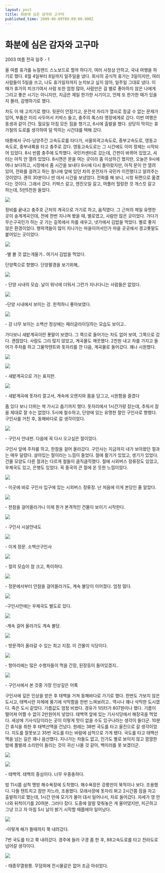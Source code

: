 ```yaml
---
layout: post
title: 화분에 심은 감자와 고구마 
published_time: 2009-06-09T09:09:00.000Z
---
```


# 화분에 심은 감자와 고구마 


2003 여름 전국 일주 - 1

올 여름 휴가를 뉴질랜드 스노보드로 할까 하다가, 여러 사정상 안하고, 국내 여행을 하기로 했다. 8월 4일부터 8일까지 일주일을 냈다. 회사의 공식적 휴가는 3일이지만, 여러 사람들이 5일을 쓰고, 나도 휴가일자까지 눈치보고 싶지 않아, 일주일 그대로 냈다. 이 때가 휴가의 피크기여서 사람 또한 엄청 많아, 사람만은 걸 별로 좋아하지 않은 나에게 그리고 좋은 시기는 아니지만, 지금은 제일 한가한 시기이고, 언제 또 한가한 때가 있을지 몰라, 감행하기로 했다.

차도 이 때 고치기로 했다. 뒷문이 안잠기고, 운전석 자리가 열쇠로 잠글 수 없는 문제가 있어, 부품은 미리 사두어서 키박스 들고, 충주의 록스타 명장에게로 갔다. 이번 여행은 동생과 같이 간다. 월요일 아침 모든 짐을 챙기고, 6시에 출발을 했다. 상당히 막히는 휴가철의 도로를 생각하여 덜 막히는 시간대를 택해 갔다.

태릉에서 구리-남양주간 고속도로를 타다가, 서울외곽고속도로, 중부고속도로, 영동고속도로, 중부내륙을 타고 충주로 갔다. 영동고속도로는 그 시간에도 이미 정체는 시작되어 있었다. 8시 반쯤 충주에 도착했다. 국민카센터로 갔는데, 간판이 바뀌어 있었고, 셔터는 아직 안 열려 있었다. 8시면은 문을 여는 곳이라 좀 이상하긴 했지만, 오늘은 9시에 여나 보다하고, 시장에서 좀 시간을 보내다 9시에 다시 돌아왔지만, 아직 문이 안 열려 있어, 전화를 걸려고 하는 찰나에 앞에 있던 차의 운전자가 국민카 이전했다고 알려주는 것이었다. 괜히 30분이나 딴 데서 시간을 보냈었다. 전화를 해 보니, 시청 뒤편으로 옮겼다는 것이다. 그래서 갔다. 키박스 갈고, 엔진오일 갈고, 머플러 헐렁한 것 개스킷 갈고 하는데, 5만5천원 들었다.

![](../pds/200902/16/80/a0109780_499916848ced9.jpg)

정비를 끝내고 충주호 근처의 계곡으로 가기로 하고, 움직였다. 그 근처의 제일 유명한 곳이 송계계곡인데, 전에 한번 지나쳐 봤을 때, 별로였고, 사람만 많은 곳이었다. 가다가 무슨구곡인가 하는 곳 가는 길목에서 차를 세우고, 냇가에서 김밥을 먹었다. 별로 좋지 않은 환경이었다. 행락객들이 많이 지나가는 마을이어서인가 마을 곳곳에서 경고푯말도 붙어있는 곳이었다.

![](../pds/200902/16/80/a0109780_49991681e0dfa.jpg)

-별 볼 것 없는개울가.. 여기서 김밥을 먹었다.

단양쪽으로 향했다. 단양팔경을 보기위해,.

![](../pds/200902/16/80/a0109780_499916406e863.jpg)

\- 단양 시내의 모습. 날이 워낙에 더워서 그런가 지나다니는 사람들은 없었다.

![](../pds/200902/16/80/a0109780_4999163f36339.jpg)

-단양 시내에서 보이는 강. 한적하니 좋아보였다.

![](../pds/200902/16/80/a0109780_4999164010d67.jpg)

\- 강 너무 보이는 소백산 정상에는 패러글라이딩하는 모습도 보이고..

가다보니 새밭계곡이란 푯말이 보였다. 그 쪽으로 들어가는 차도 없어 보여, 그쪽으로 갔다. 괜찮았다. 사람도 그리 많지 않았고, 계곡물도 깨끗했다. 2천원 내고 차를 가지고 들어가 주차를 하고 그물막텐트와 돗자리를 깐 다음, 계곡물로 들어갔다. 꽤나 시원했다.

![](../pds/200902/16/80/a0109780_4999164258f27.jpg)

![](../pds/200902/16/80/a0109780_499916431d79c.jpg)

\- 새밭계곡으로 가는 표지판.

![](../pds/200902/16/80/a0109780_4999164153dbd.jpg)

\- 새밭계곡에 돗자리 깔고서, 계속에 오렌지와 몸을 담그고, 시원함을 즐겼다

좀 있다 보니 더위는 싹 가시고 춥기까지 했다. 돗자리에서 1시간가량 잤는데, 추워서 잠을 제대로 잘 수는 없었다. 5시에 철수하고, 단양에 있는 유명한 절인 구인사로 향했다. 구인사를 거친 후, 동해바다로 갈 생각이었다.

![](../pds/200902/16/80/a0109780_4999164414f2c.jpg)

\- 구인사 안내판. 다음에 꼭 다시 오고싶은 절이었다.

구인사 앞에 주차를 하고, 한참을 걸어 올라갔다. 구인사는 지금까지 내가 보아왔던 절과는 매우 달랐다. 살아있는 절이라는 느낌이 들었다. 절에 활기가 있었고, 생기가 있었다. 건물 모양도 다른 절과는 다르게 절들이 큼직큼직했다. 절에 시외버스 정류장도 있었고, 우체국도 있고, 은행도 있었다. 꼭 중국의 큰 절에 온 듯한 느낌이었다.

![](../pds/200902/16/80/a0109780_499916456b0c1.jpg)

\- 이곳에 바로 구인사 입구에 있는 시외버스 정류장. 난 처음에 이게 본당인 줄 알았다.

![](../pds/200902/16/80/a0109780_49991656ac86a.jpg)

\- 한참을 걸어올라가니 이제 뭔가 본격적인 건물이 보이기 시작한다.

![](../pds/200902/16/80/a0109780_49991657cdb05.jpg)

\- 구인사 시설안내도

![](../pds/200902/16/80/a0109780_49991658ea038.jpg)

\- 이게 정문. 소백산구인사

![](../pds/200902/16/80/a0109780_499916596eb3e.jpg)

\- 절의 모습이 참 크고, 특이하다.

![](../pds/200902/16/80/a0109780_4999165a26e25.jpg)

\- 정문에서부터 안참을 걸어올라가도, 계속 불당이 이어졌다. 엄청 많다.

![](../pds/200902/16/80/a0109780_4999165643f5b.jpg)

-구인사안에는 우체국도 별도로 있다.

![](../pds/200902/16/80/a0109780_4999166c31dbd.jpg)

-계속 걸어 올라가도 계속 불당.

![](../pds/200902/16/80/a0109780_4999166eaf549.jpg)

\- 방문객이 올라갈 수 있는 최고 지점. 이 건물이 식당이다.

![](../pds/200902/16/80/a0109780_4999166f71c55.jpg)

\- 항아리에는 많은 수행자들이 먹을 간장, 된장등이 들어있겠지..

![](../pds/200902/16/80/a0109780_4999166d3e9c0.jpg)

\- 구인사에서 본 것중 가장 인상깊은 어록

구인사에 깊은 인상을 받은 후 태백을 거쳐 동해바다로 가기로 했다. 한번도 가보지 않은 도시고, 태백시란 자체에 풍기에 삭막함을 한번 느껴보려고.. 역시나 꽤나 삭막한 도시였다. 죽은 도시 같았다. 기름값도 엄청 비쌌다. 경유가 1리터가 807원이나 했다. 기름이 떨어져 어쩔 수 없이 2만원어치 넣었다. 태백역 앞에 있는 기사식당에서 해장국을 먹었다. 세상에 기사식당이라는 곳이 이렇게 맛이 없을 수도 있구나라는 생각이 들더군. 10분간 휴식을 취한 후 태백산맥을 건넜다. 원래는 38번 국도를 타고 울진으로 갈 생각이었다. 지도를 잘못보고 35번 국도를 타는 바람에 삼척으로 가게 됐다. 국도를 타고 태백산맥을 넘는 길은 꽤나 음산했다. 지나가는 차들도 없고, 인가도 별로 보이지 않고 깜깜한 밤에 풀벌레 소리만이 들리는 것이 귀신 나올 것 같아, 백미러를 못 보겠더군.

![](../pds/200902/16/80/a0109780_499916707cff8.jpg)

![](../pds/200902/16/80/a0109780_499916712af9d.jpg)

\- 태백역. 태백의 중심이다. 너무 우중충하다.

밤 11시쯤 삼척 맹방 해수욕장에 도착했다. 해수욕장은 강릉만이 북적이나 보다. 조용했다. 다들 텐트치고 잠만 자느라, 조용했다. 모래사장에 돗자리 펴고 2시간쯤 잠을 자고 출발하기로 했는데, 1시간 만에 모기가 물어 대서 일어나서, 차로 들어갔다. 자세가 영 안나와 뒤척이기를 20여분. 그러다 잤다. 도중에 알람 맞춰놓은 게 울어댔지만, 피곤하고 그냥 끄고 자 아침 5시 날이 밝기 시작할 때쯤에야 일어났다.

![](../pds/200902/16/80/a0109780_49991674f2411.jpg)

-이렇게 해가 뜰때까지 쭉 내려갔다.

7번 국도를 타고 쭉 내려갔다. 경주에 들러 구경 좀 한 후, 88고속도로를 타고 전라도로 넘어갈 생각이다.

![](../pds/200902/16/80/a0109780_49991682536a9.jpg)

\- 태종무열왕릉. 무덤외에 전시물같은 없어 조금 아쉬었다.

